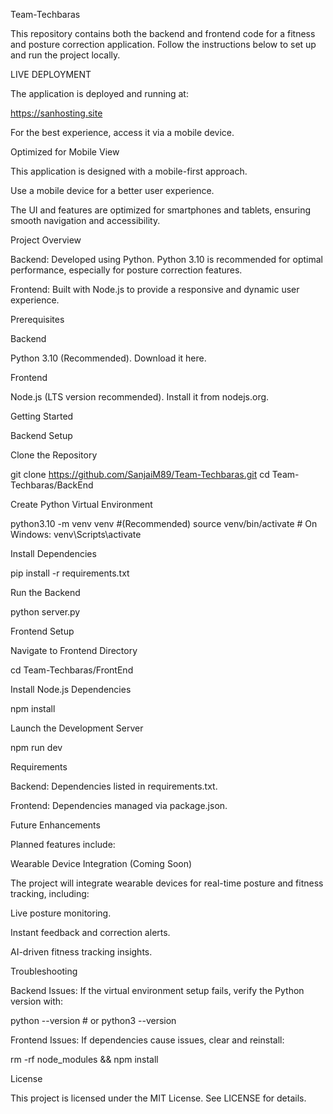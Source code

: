 Team-Techbaras

This repository contains both the backend and frontend code for a fitness and posture correction application. Follow the instructions below to set up and run the project locally.

LIVE DEPLOYMENT

The application is deployed and running at:

https://sanhosting.site

For the best experience, access it via a mobile device.

Optimized for Mobile View

This application is designed with a mobile-first approach.

Use a mobile device for a better user experience.

The UI and features are optimized for smartphones and tablets, ensuring smooth navigation and accessibility.

Project Overview

Backend: Developed using Python. Python 3.10 is recommended for optimal performance, especially for posture correction features.

Frontend: Built with Node.js to provide a responsive and dynamic user experience.

Prerequisites

Backend

Python 3.10 (Recommended). Download it here.

Frontend

Node.js (LTS version recommended). Install it from nodejs.org.

Getting Started

Backend Setup

Clone the Repository

git clone https://github.com/SanjaiM89/Team-Techbaras.git
cd Team-Techbaras/BackEnd

Create Python Virtual Environment

python3.10 -m venv venv #(Recommended)
source venv/bin/activate  # On Windows: venv\Scripts\activate

Install Dependencies

pip install -r requirements.txt

Run the Backend

python server.py

Frontend Setup

Navigate to Frontend Directory

cd Team-Techbaras/FrontEnd

Install Node.js Dependencies

npm install

Launch the Development Server

npm run dev

Requirements

Backend: Dependencies listed in requirements.txt.

Frontend: Dependencies managed via package.json.

Future Enhancements

Planned features include:

Wearable Device Integration (Coming Soon)

The project will integrate wearable devices for real-time posture and fitness tracking, including:

Live posture monitoring.

Instant feedback and correction alerts.

AI-driven fitness tracking insights.

Troubleshooting

Backend Issues: If the virtual environment setup fails, verify the Python version with:

python --version  # or python3 --version

Frontend Issues: If dependencies cause issues, clear and reinstall:

rm -rf node_modules && npm install

License

This project is licensed under the MIT License. See LICENSE for details.

